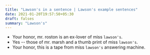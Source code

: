 ```yaml
---
title: "Lawson's in a sentence | Lawson's example sentences"
date: 2021-01-20T19:57:50+05:30
draft: falses
summary: "Lawson's"
---
```

- Your honor, mr. roston is an ex-lover of miss `lawson's`.
- Yes -- those of mr. marsh and a thumb print of miss `lawson's`.
- Your honor, this is a tape from miss `lawson's` answering machine.
                 

